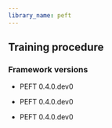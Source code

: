 ```yaml
---
library_name: peft
---
```

## Training procedure

### Framework versions

- PEFT 0.4.0.dev0
- PEFT 0.4.0.dev0

- PEFT 0.4.0.dev0
